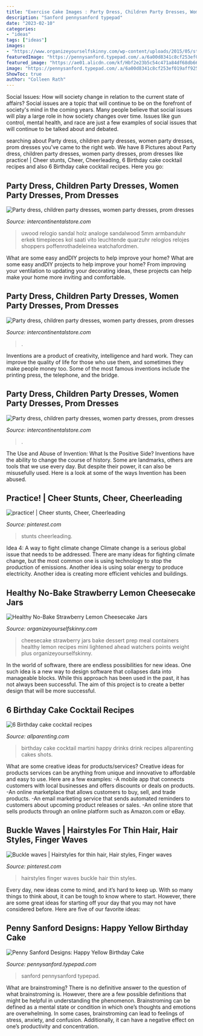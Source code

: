 ```yaml
---
title: "Exercise Cake Images : Party Dress, Children Party Dresses, Women Party Dresses, Prom Dresses"
description: "Sanford pennysanford typepad"
date: "2023-02-10"
categories:
- "ideas"
tags: ["ideas"]
images:
- "https://www.organizeyourselfskinny.com/wp-content/uploads/2015/05/strawberryjars7.jpg"
featuredImage: "https://pennysanford.typepad.com/.a/6a00d8341c8cf253ef019aff925e30970d-600wi"
featured_image: "https://ae01.alicdn.com/kf/Hbf2e23b5c54c471a84df68db665721d2h.jpg"
image: "https://pennysanford.typepad.com/.a/6a00d8341c8cf253ef019aff925e30970d-600wi"
ShowToc: true
author: "Colleen Rath"
---
```



Social Issues: How will society change in relation to the current state of affairs?
Social issues are a topic that will continue to be on the forefront of society's mind in the coming years. Many people believe that social issues will play a large role in how society changes over time. Issues like gun control, mental health, and race are just a few examples of social issues that will continue to be talked about and debated.

	

		
searching about Party dress, children party dresses, women party dresses, prom dresses you've came to the right web. We have 8 Pictures about Party dress, children party dresses, women party dresses, prom dresses like practice! | Cheer stunts, Cheer, Cheerleading, 6 Birthday cake cocktail recipes and also 6 Birthday cake cocktail recipes. Here you go:
		
    
## Party Dress, Children Party Dresses, Women Party Dresses, Prom Dresses

<img loading=lazy src="https://ae01.alicdn.com/kf/HTB18QadKFXXXXc2XVXXq6xXFXXXG/2020-Hot-Sell-Men-Dress-Watch-QUartz-UWOOD-Mens-Wooden-Watch-Wood-Wrist-Watches-men-Natural.jpg_640x640.jpg" onerror="this.onerror=null;this.src='https://tse1.mm.bing.net/th?id=OIP.NLeIUAMVtRseuErD24K_lQAAAA&amp;pid=15.1';" alt="Party dress, children party dresses, women party dresses, prom dresses">

_Source: intercontinentalstore.com_

>uwood relogio sandal holz analoge sandalwood 5mm armbanduhr erkek timepieces kol saati vito leuchtende quarzuhr relogios relojes shoppers poffenrothadeleinea watchafordmen. 

	

What are some easy andDIY projects to help improve your home?
What are some easy andDIY projects to help improve your home? From improving your ventilation to updating your decorating ideas, these projects can help make your home more inviting and comfortable.

    
## Party Dress, Children Party Dresses, Women Party Dresses, Prom Dresses

<img loading=lazy src="https://ae01.alicdn.com/kf/Hbf2e23b5c54c471a84df68db665721d2h.jpg" onerror="this.onerror=null;this.src='https://tse3.mm.bing.net/th?id=OIP._wPAqEj5mwbmZyEiK-0GZgHaLU&amp;pid=15.1';" alt="Party dress, children party dresses, women party dresses, prom dresses">

_Source: intercontinentalstore.com_

>. 

	

Inventions are a product of creativity, intelligence and hard work. They can improve the quality of life for those who use them, and sometimes they make people money too. Some of the most famous inventions include the printing press, the telephone, and the bridge.

    
## Party Dress, Children Party Dresses, Women Party Dresses, Prom Dresses

<img loading=lazy src="https://ae01.alicdn.com/kf/H6bf97d9c565c407b8620c39a9fd53fc8o.jpg" onerror="this.onerror=null;this.src='https://tse1.mm.bing.net/th?id=OIP.m-HUe8-uGeuuEAw-dIjpTAHaHa&amp;pid=15.1';" alt="Party dress, children party dresses, women party dresses, prom dresses">

_Source: intercontinentalstore.com_

>. 

	

The Use and Abuse of Invention: What Is the Positive Side?
Inventions have the ability to change the course of history. Some are landmarks, others are tools that we use every day. But despite their power, it can also be misusefully used. Here is a look at some of the ways Invention has been abused.

    
## Practice! | Cheer Stunts, Cheer, Cheerleading

<img loading=lazy src="https://i.pinimg.com/originals/03/6c/6d/036c6d96604a9674a6d98bec67d3a206.jpg" onerror="this.onerror=null;this.src='https://tse1.mm.bing.net/th?id=OIP.zO6PXB3aZgY0CHgcdSriMgHaLH&amp;pid=15.1';" alt="practice! | Cheer stunts, Cheer, Cheerleading">

_Source: pinterest.com_

>stunts cheerleading. 

	

Idea 4: A way to fight climate change
Climate change is a serious global issue that needs to be addressed. There are many ideas for fighting climate change, but the most common one is using technology to stop the production of emissions. Another idea is using solar energy to produce electricity. Another idea is creating more efficient vehicles and buildings.

    
## Healthy No-Bake Strawberry Lemon Cheesecake Jars

<img loading=lazy src="https://www.organizeyourselfskinny.com/wp-content/uploads/2015/05/strawberryjars7.jpg" onerror="this.onerror=null;this.src='https://tse2.mm.bing.net/th?id=OIP.p9qXZCheD7ZEbBeFlrHPRwHaKP&amp;pid=15.1';" alt="Healthy No-Bake Strawberry Lemon Cheesecake Jars">

_Source: organizeyourselfskinny.com_

>cheesecake strawberry jars bake dessert prep meal containers healthy lemon recipes mini lightened ahead watchers points weight plus organizeyourselfskinny. 

	

In the world of software, there are endless possibilities for new ideas. One such idea is a new way to design software that collapses data into manageable blocks. While this approach has been used in the past, it has not always been successful. The aim of this project is to create a better design that will be more successful.

    
## 6 Birthday Cake Cocktail Recipes

<img loading=lazy src="http://cdn.sheknows.com/articles/2013/04/allParenting/Birthday_cake/birthday_cake_martini_-dooleynotedstyle.jpg" onerror="this.onerror=null;this.src='https://tse3.mm.bing.net/th?id=OIP.xYlW7tCmLTL72o25wzAvbwAAAA&amp;pid=15.1';" alt="6 Birthday cake cocktail recipes">

_Source: allparenting.com_

>birthday cake cocktail martini happy drinks drink recipes allparenting cakes shots. 

	

What are some creative ideas for products/services?
Creative ideas for products services can be anything from unique and innovative to affordable and easy to use. Here are a few examples: 
-A mobile app that connects customers with local businesses and offers discounts or deals on products. 
-An online marketplace that allows customers to buy, sell, and trade products. 
-An email marketing service that sends automated reminders to customers about upcoming product releases or sales. 
-An online store that sells products through an online platform such as Amazon.com or eBay.

    
## Buckle Waves | Hairstyles For Thin Hair, Hair Styles, Finger Waves

<img loading=lazy src="https://i.pinimg.com/736x/1a/67/74/1a677412dddebf6b0ac8f39141b7cc36.jpg" onerror="this.onerror=null;this.src='https://tse4.mm.bing.net/th?id=OIP._PlH3v5VDOFeDa_fsdPxowHaLr&amp;pid=15.1';" alt="Buckle waves | Hairstyles for thin hair, Hair styles, Finger waves">

_Source: pinterest.com_

>hairstyles finger waves buckle hair thin styles. 

	

Every day, new ideas come to mind, and it’s hard to keep up. With so many things to think about, it can be tough to know where to start. However, there are some great ideas for starting off your day that you may not have considered before. Here are five of our favorite ideas: 

    
## Penny Sanford Designs: Happy Yellow Birthday Cake

<img loading=lazy src="https://pennysanford.typepad.com/.a/6a00d8341c8cf253ef019aff925e30970d-600wi" onerror="this.onerror=null;this.src='https://tse2.mm.bing.net/th?id=OIP.FVhxkE8IUMKWmcf2_tkogQAAAA&amp;pid=15.1';" alt="Penny Sanford Designs: Happy Yellow Birthday Cake">

_Source: pennysanford.typepad.com_

>sanford pennysanford typepad. 

	

What are brainstroming?
There is no definitive answer to the question of what brainstroming is. However, there are a few possible definitions that might be helpful in understanding the phenomenon. Brainstroming can be defined as a mental state or condition in which one’s thoughts and emotions are overwhelming. In some cases, brainstroming can lead to feelings of stress, anxiety, and confusion. Additionally, it can have a negative effect on one’s productivity and concentration.

